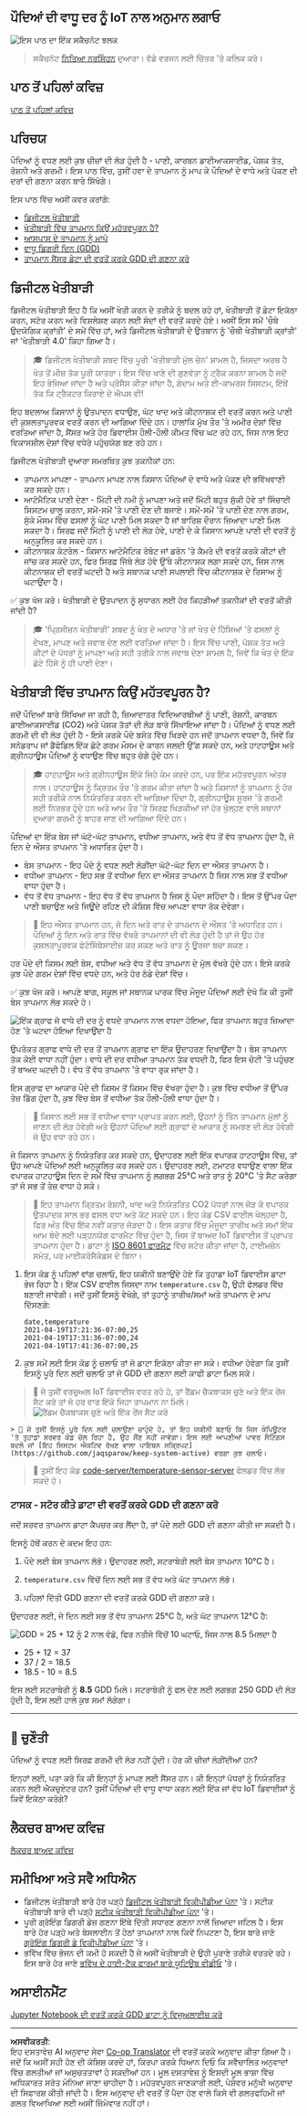 <!--
CO_OP_TRANSLATOR_METADATA:
{
  "original_hash": "d105b44deae539165855c976dcdeca99",
  "translation_date": "2025-08-27T11:01:57+00:00",
  "source_file": "2-farm/lessons/1-predict-plant-growth/README.md",
  "language_code": "pa"
}
-->
## ਪੌਦਿਆਂ ਦੀ ਵਾਧੂ ਦਰ ਨੂੰ IoT ਨਾਲ ਅਨੁਮਾਨ ਲਗਾਓ

![ਇਸ ਪਾਠ ਦਾ ਇੱਕ ਸਕੈਚਨੋਟ ਝਲਕ](../../../../../translated_images/lesson-5.42b234299279d263143148b88ab4583861a32ddb03110c6c1120e41bb88b2592.pa.jpg)

> ਸਕੈਚਨੋਟ [ਨਿਤਿਆ ਨਰਸਿੰਹਨ](https://github.com/nitya) ਦੁਆਰਾ। ਵੱਡੇ ਵਰਜਨ ਲਈ ਚਿੱਤਰ 'ਤੇ ਕਲਿਕ ਕਰੋ।

## ਪਾਠ ਤੋਂ ਪਹਿਲਾਂ ਕਵਿਜ਼

[ਪਾਠ ਤੋਂ ਪਹਿਲਾਂ ਕਵਿਜ਼](https://black-meadow-040d15503.1.azurestaticapps.net/quiz/9)

## ਪਰਿਚਯ

ਪੌਦਿਆਂ ਨੂੰ ਵਧਣ ਲਈ ਕੁਝ ਚੀਜ਼ਾਂ ਦੀ ਲੋੜ ਹੁੰਦੀ ਹੈ - ਪਾਣੀ, ਕਾਰਬਨ ਡਾਈਆਕਸਾਈਡ, ਪੋਸ਼ਕ ਤੱਤ, ਰੋਸ਼ਨੀ ਅਤੇ ਗਰਮੀ। ਇਸ ਪਾਠ ਵਿੱਚ, ਤੁਸੀਂ ਹਵਾ ਦੇ ਤਾਪਮਾਨ ਨੂੰ ਮਾਪ ਕੇ ਪੌਦਿਆਂ ਦੇ ਵਾਧੇ ਅਤੇ ਪੱਕਣ ਦੀ ਦਰਾਂ ਦੀ ਗਣਨਾ ਕਰਨ ਬਾਰੇ ਸਿੱਖੋਗੇ।

ਇਸ ਪਾਠ ਵਿੱਚ ਅਸੀਂ ਕਵਰ ਕਰਾਂਗੇ:

* [ਡਿਜੀਟਲ ਖੇਤੀਬਾੜੀ](../../../../../2-farm/lessons/1-predict-plant-growth)
* [ਖੇਤੀਬਾੜੀ ਵਿੱਚ ਤਾਪਮਾਨ ਕਿਉਂ ਮਹੱਤਵਪੂਰਨ ਹੈ?](../../../../../2-farm/lessons/1-predict-plant-growth)
* [ਆਸਪਾਸ ਦੇ ਤਾਪਮਾਨ ਨੂੰ ਮਾਪੋ](../../../../../2-farm/lessons/1-predict-plant-growth)
* [ਵਾਧੂ ਡਿਗਰੀ ਦਿਨ (GDD)](../../../../../2-farm/lessons/1-predict-plant-growth)
* [ਤਾਪਮਾਨ ਸੈਂਸਰ ਡੇਟਾ ਦੀ ਵਰਤੋਂ ਕਰਕੇ GDD ਦੀ ਗਣਨਾ ਕਰੋ](../../../../../2-farm/lessons/1-predict-plant-growth)

## ਡਿਜੀਟਲ ਖੇਤੀਬਾੜੀ

ਡਿਜੀਟਲ ਖੇਤੀਬਾੜੀ ਇਹ ਹੈ ਕਿ ਅਸੀਂ ਖੇਤੀ ਕਰਨ ਦੇ ਤਰੀਕੇ ਨੂੰ ਬਦਲ ਰਹੇ ਹਾਂ, ਖੇਤੀਬਾੜੀ ਤੋਂ ਡੇਟਾ ਇਕੱਠਾ ਕਰਨ, ਸਟੋਰ ਕਰਨ ਅਤੇ ਵਿਸ਼ਲੇਸ਼ਣ ਕਰਨ ਲਈ ਸੰਦਾਂ ਦੀ ਵਰਤੋਂ ਕਰਦੇ ਹੋਏ। ਅਸੀਂ ਇਸ ਸਮੇਂ 'ਚੌਥੇ ਉਦਯੋਗਿਕ ਕ੍ਰਾਂਤੀ' ਦੇ ਸਮੇਂ ਵਿੱਚ ਹਾਂ, ਅਤੇ ਡਿਜੀਟਲ ਖੇਤੀਬਾੜੀ ਦੇ ਉਤਥਾਨ ਨੂੰ 'ਚੌਥੀ ਖੇਤੀਬਾੜੀ ਕ੍ਰਾਂਤੀ' ਜਾਂ 'ਖੇਤੀਬਾੜੀ 4.0' ਕਿਹਾ ਗਿਆ ਹੈ।

> 🎓 ਡਿਜੀਟਲ ਖੇਤੀਬਾੜੀ ਸ਼ਬਦ ਵਿੱਚ ਪੂਰੀ 'ਖੇਤੀਬਾੜੀ ਮੁੱਲ ਚੇਨ' ਸ਼ਾਮਲ ਹੈ, ਜਿਸਦਾ ਅਰਥ ਹੈ ਖੇਤ ਤੋਂ ਮੀਜ਼ ਤੱਕ ਪੂਰੀ ਯਾਤਰਾ। ਇਸ ਵਿੱਚ ਖਾਣੇ ਦੀ ਗੁਣਵੱਤਾ ਨੂੰ ਟ੍ਰੈਕ ਕਰਨਾ ਸ਼ਾਮਲ ਹੈ ਜਦੋਂ ਇਹ ਭੇਜਿਆ ਜਾਂਦਾ ਹੈ ਅਤੇ ਪ੍ਰੋਸੈਸ ਕੀਤਾ ਜਾਂਦਾ ਹੈ, ਗੋਦਾਮ ਅਤੇ ਈ-ਕਾਮਰਸ ਸਿਸਟਮ, ਇੱਥੋਂ ਤੱਕ ਕਿ ਟ੍ਰੈਕਟਰ ਕਿਰਾਏ ਦੇ ਐਪਸ ਵੀ!

ਇਹ ਬਦਲਾਅ ਕਿਸਾਨਾਂ ਨੂੰ ਉਤਪਾਦਨ ਵਧਾਉਣ, ਘੱਟ ਖਾਦ ਅਤੇ ਕੀਟਨਾਸ਼ਕ ਦੀ ਵਰਤੋਂ ਕਰਨ ਅਤੇ ਪਾਣੀ ਦੀ ਕੁਸ਼ਲਤਾਪੂਰਵਕ ਵਰਤੋਂ ਕਰਨ ਦੀ ਆਗਿਆ ਦਿੰਦੇ ਹਨ। ਹਾਲਾਂਕਿ ਮੁੱਖ ਤੌਰ 'ਤੇ ਅਮੀਰ ਦੇਸ਼ਾਂ ਵਿੱਚ ਵਰਤਿਆ ਜਾਂਦਾ ਹੈ, ਸੈਂਸਰ ਅਤੇ ਹੋਰ ਡਿਵਾਈਸ ਹੌਲੀ-ਹੌਲੀ ਕੀਮਤ ਵਿੱਚ ਘਟ ਰਹੇ ਹਨ, ਜਿਸ ਨਾਲ ਇਹ ਵਿਕਾਸਸ਼ੀਲ ਦੇਸ਼ਾਂ ਵਿੱਚ ਵਧੇਰੇ ਪਹੁੰਚਯੋਗ ਬਣ ਰਹੇ ਹਨ।

ਡਿਜੀਟਲ ਖੇਤੀਬਾੜੀ ਦੁਆਰਾ ਸਮਰਥਿਤ ਕੁਝ ਤਕਨੀਕਾਂ ਹਨ:

* ਤਾਪਮਾਨ ਮਾਪਣਾ - ਤਾਪਮਾਨ ਮਾਪਣ ਨਾਲ ਕਿਸਾਨ ਪੌਦਿਆਂ ਦੇ ਵਾਧੇ ਅਤੇ ਪੱਕਣ ਦੀ ਭਵਿੱਖਵਾਣੀ ਕਰ ਸਕਦੇ ਹਨ।
* ਆਟੋਮੈਟਿਕ ਪਾਣੀ ਦੇਣਾ - ਮਿੱਟੀ ਦੀ ਨਮੀ ਨੂੰ ਮਾਪਣਾ ਅਤੇ ਜਦੋਂ ਮਿੱਟੀ ਬਹੁਤ ਸੁੱਕੀ ਹੋਵੇ ਤਾਂ ਸਿੰਚਾਈ ਸਿਸਟਮ ਚਾਲੂ ਕਰਨਾ, ਸਮੇਂ-ਸਮੇਂ 'ਤੇ ਪਾਣੀ ਦੇਣ ਦੀ ਬਜਾਏ। ਸਮੇਂ-ਸਮੇਂ 'ਤੇ ਪਾਣੀ ਦੇਣ ਨਾਲ ਗਰਮ, ਸੁੱਕੇ ਮੌਸਮ ਵਿੱਚ ਫਸਲਾਂ ਨੂੰ ਘੱਟ ਪਾਣੀ ਮਿਲ ਸਕਦਾ ਹੈ ਜਾਂ ਬਾਰਿਸ਼ ਦੌਰਾਨ ਜ਼ਿਆਦਾ ਪਾਣੀ ਮਿਲ ਸਕਦਾ ਹੈ। ਸਿਰਫ਼ ਜਦੋਂ ਮਿੱਟੀ ਨੂੰ ਪਾਣੀ ਦੀ ਲੋੜ ਹੋਵੇ, ਪਾਣੀ ਦੇ ਕੇ ਕਿਸਾਨ ਆਪਣੇ ਪਾਣੀ ਦੀ ਵਰਤੋਂ ਨੂੰ ਅਨੁਕੂਲਿਤ ਕਰ ਸਕਦੇ ਹਨ।
* ਕੀਟਨਾਸ਼ਕ ਕੰਟਰੋਲ - ਕਿਸਾਨ ਆਟੋਮੈਟਿਕ ਰੋਬੋਟ ਜਾਂ ਡਰੋਨ 'ਤੇ ਕੈਮਰੇ ਦੀ ਵਰਤੋਂ ਕਰਕੇ ਕੀਟਾਂ ਦੀ ਜਾਂਚ ਕਰ ਸਕਦੇ ਹਨ, ਫਿਰ ਸਿਰਫ਼ ਜਿੱਥੇ ਲੋੜ ਹੋਵੇ ਉੱਥੇ ਕੀਟਨਾਸ਼ਕ ਲਗਾ ਸਕਦੇ ਹਨ, ਜਿਸ ਨਾਲ ਕੀਟਨਾਸ਼ਕ ਦੀ ਵਰਤੋਂ ਘਟਦੀ ਹੈ ਅਤੇ ਸਥਾਨਕ ਪਾਣੀ ਸਪਲਾਈ ਵਿੱਚ ਕੀਟਨਾਸ਼ਕ ਦੇ ਰਿਸਾਅ ਨੂੰ ਘਟਾਉਂਦਾ ਹੈ।

✅ ਕੁਝ ਖੋਜ ਕਰੋ। ਖੇਤੀਬਾੜੀ ਦੇ ਉਤਪਾਦਨ ਨੂੰ ਸੁਧਾਰਨ ਲਈ ਹੋਰ ਕਿਹੜੀਆਂ ਤਕਨੀਕਾਂ ਦੀ ਵਰਤੋਂ ਕੀਤੀ ਜਾਂਦੀ ਹੈ?

> 🎓 'ਪ੍ਰਿਸੀਜ਼ਨ ਖੇਤੀਬਾੜੀ' ਸ਼ਬਦ ਨੂੰ ਖੇਤ ਦੇ ਅਧਾਰ 'ਤੇ ਜਾਂ ਖੇਤ ਦੇ ਹਿੱਸਿਆਂ 'ਤੇ ਫਸਲਾਂ ਨੂੰ ਦੇਖਣ, ਮਾਪਣ ਅਤੇ ਜਵਾਬ ਦੇਣ ਲਈ ਵਰਤਿਆ ਜਾਂਦਾ ਹੈ। ਇਸ ਵਿੱਚ ਪਾਣੀ, ਪੋਸ਼ਕ ਤੱਤ ਅਤੇ ਕੀਟਾਂ ਦੇ ਪੱਧਰਾਂ ਨੂੰ ਮਾਪਣਾ ਅਤੇ ਸਹੀ ਤਰੀਕੇ ਨਾਲ ਜਵਾਬ ਦੇਣਾ ਸ਼ਾਮਲ ਹੈ, ਜਿਵੇਂ ਕਿ ਖੇਤ ਦੇ ਇੱਕ ਛੋਟੇ ਹਿੱਸੇ ਨੂੰ ਹੀ ਪਾਣੀ ਦੇਣਾ।

## ਖੇਤੀਬਾੜੀ ਵਿੱਚ ਤਾਪਮਾਨ ਕਿਉਂ ਮਹੱਤਵਪੂਰਨ ਹੈ?

ਜਦੋਂ ਪੌਦਿਆਂ ਬਾਰੇ ਸਿੱਖਿਆ ਜਾ ਰਹੀ ਹੈ, ਜ਼ਿਆਦਾਤਰ ਵਿਦਿਆਰਥੀਆਂ ਨੂੰ ਪਾਣੀ, ਰੋਸ਼ਨੀ, ਕਾਰਬਨ ਡਾਈਆਕਸਾਈਡ (CO2) ਅਤੇ ਪੋਸ਼ਕ ਤੱਤਾਂ ਦੀ ਲੋੜ ਬਾਰੇ ਸਿੱਖਾਇਆ ਜਾਂਦਾ ਹੈ। ਪੌਦਿਆਂ ਨੂੰ ਵਧਣ ਲਈ ਗਰਮੀ ਦੀ ਵੀ ਲੋੜ ਹੁੰਦੀ ਹੈ - ਇਸੇ ਕਰਕੇ ਪੌਦੇ ਬਸੰਤ ਵਿੱਚ ਖਿੜਦੇ ਹਨ ਜਦੋਂ ਤਾਪਮਾਨ ਵਧਦਾ ਹੈ, ਜਿਵੇਂ ਕਿ ਸਨੋਡਰਾਪ ਜਾਂ ਡੈਫੋਡਿਲ ਇੱਕ ਛੋਟੇ ਗਰਮ ਮੌਸਮ ਦੇ ਕਾਰਨ ਜਲਦੀ ਉੱਗ ਸਕਦੇ ਹਨ, ਅਤੇ ਹਾਟਹਾਊਸ ਅਤੇ ਗ੍ਰੀਨਹਾਊਸ ਪੌਦਿਆਂ ਨੂੰ ਵਧਾਉਣ ਵਿੱਚ ਬਹੁਤ ਚੰਗੇ ਹੁੰਦੇ ਹਨ।

> 🎓 ਹਾਟਹਾਊਸ ਅਤੇ ਗ੍ਰੀਨਹਾਊਸ ਇੱਕੋ ਜਿਹੇ ਕੰਮ ਕਰਦੇ ਹਨ, ਪਰ ਇੱਕ ਮਹੱਤਵਪੂਰਨ ਅੰਤਰ ਨਾਲ। ਹਾਟਹਾਊਸ ਨੂੰ ਕ੍ਰਿਤਮ ਤੌਰ 'ਤੇ ਗਰਮ ਕੀਤਾ ਜਾਂਦਾ ਹੈ ਅਤੇ ਕਿਸਾਨਾਂ ਨੂੰ ਤਾਪਮਾਨ ਨੂੰ ਹੋਰ ਸਹੀ ਤਰੀਕੇ ਨਾਲ ਨਿਯੰਤਰਿਤ ਕਰਨ ਦੀ ਆਗਿਆ ਦਿੰਦਾ ਹੈ, ਗ੍ਰੀਨਹਾਊਸ ਸੂਰਜ 'ਤੇ ਗਰਮੀ ਲਈ ਨਿਰਭਰ ਹੁੰਦੇ ਹਨ ਅਤੇ ਆਮ ਤੌਰ 'ਤੇ ਸਿਰਫ਼ ਖਿੜਕੀਆਂ ਜਾਂ ਹੋਰ ਖੁੱਲ੍ਹਣ ਵਾਲੇ ਸਥਾਨਾਂ ਦੁਆਰਾ ਗਰਮੀ ਨੂੰ ਬਾਹਰ ਜਾਣ ਦੀ ਆਗਿਆ ਦਿੰਦੇ ਹਨ।

ਪੌਦਿਆਂ ਦਾ ਇੱਕ ਬੇਸ ਜਾਂ ਘੱਟੋ-ਘੱਟ ਤਾਪਮਾਨ, ਵਧੀਆ ਤਾਪਮਾਨ, ਅਤੇ ਵੱਧ ਤੋਂ ਵੱਧ ਤਾਪਮਾਨ ਹੁੰਦਾ ਹੈ, ਜੋ ਦਿਨ ਦੇ ਔਸਤ ਤਾਪਮਾਨ 'ਤੇ ਅਧਾਰਿਤ ਹੁੰਦਾ ਹੈ।

* ਬੇਸ ਤਾਪਮਾਨ - ਇਹ ਪੌਦੇ ਨੂੰ ਵਧਣ ਲਈ ਲੋੜੀਂਦਾ ਘੱਟੋ-ਘੱਟ ਦਿਨ ਦਾ ਔਸਤ ਤਾਪਮਾਨ ਹੈ।
* ਵਧੀਆ ਤਾਪਮਾਨ - ਇਹ ਸਭ ਤੋਂ ਵਧੀਆ ਦਿਨ ਦਾ ਔਸਤ ਤਾਪਮਾਨ ਹੈ ਜਿਸ ਨਾਲ ਸਭ ਤੋਂ ਵਧੀਆ ਵਾਧਾ ਹੁੰਦਾ ਹੈ।
* ਵੱਧ ਤੋਂ ਵੱਧ ਤਾਪਮਾਨ - ਇਹ ਵੱਧ ਤੋਂ ਵੱਧ ਤਾਪਮਾਨ ਹੈ ਜਿਸ ਨੂੰ ਪੌਦਾ ਸਹਿੰਦਾ ਹੈ। ਇਸ ਤੋਂ ਉੱਪਰ ਪੌਦਾ ਪਾਣੀ ਬਚਾਉਣ ਅਤੇ ਜਿਊਂਦੇ ਰਹਿਣ ਦੀ ਕੋਸ਼ਿਸ਼ ਵਿੱਚ ਆਪਣਾ ਵਾਧਾ ਰੋਕ ਦੇਵੇਗਾ।

> 💁 ਇਹ ਔਸਤ ਤਾਪਮਾਨ ਹਨ, ਜੋ ਦਿਨ ਅਤੇ ਰਾਤ ਦੇ ਤਾਪਮਾਨ ਦੇ ਔਸਤ 'ਤੇ ਅਧਾਰਿਤ ਹਨ। ਪੌਦਿਆਂ ਨੂੰ ਦਿਨ ਅਤੇ ਰਾਤ ਵਿੱਚ ਵੱਖਰੇ ਤਾਪਮਾਨਾਂ ਦੀ ਵੀ ਲੋੜ ਹੁੰਦੀ ਹੈ ਤਾਂ ਜੋ ਉਹ ਹੋਰ ਕੁਸ਼ਲਤਾਪੂਰਵਕ ਫੋਟੋਸਿੰਥੇਸਾਈਜ਼ ਕਰ ਸਕਣ ਅਤੇ ਰਾਤ ਨੂੰ ਊਰਜਾ ਬਚਾ ਸਕਣ।

ਹਰ ਪੌਦੇ ਦੀ ਕਿਸਮ ਲਈ ਬੇਸ, ਵਧੀਆ ਅਤੇ ਵੱਧ ਤੋਂ ਵੱਧ ਤਾਪਮਾਨ ਦੇ ਮੁੱਲ ਵੱਖਰੇ ਹੁੰਦੇ ਹਨ। ਇਸੇ ਕਰਕੇ ਕੁਝ ਪੌਦੇ ਗਰਮ ਦੇਸ਼ਾਂ ਵਿੱਚ ਵਧਦੇ ਹਨ, ਅਤੇ ਹੋਰ ਠੰਡੇ ਦੇਸ਼ਾਂ ਵਿੱਚ।

✅ ਕੁਝ ਖੋਜ ਕਰੋ। ਆਪਣੇ ਬਾਗ, ਸਕੂਲ ਜਾਂ ਸਥਾਨਕ ਪਾਰਕ ਵਿੱਚ ਮੌਜੂਦ ਪੌਦਿਆਂ ਲਈ ਦੇਖੋ ਕਿ ਕੀ ਤੁਸੀਂ ਬੇਸ ਤਾਪਮਾਨ ਲੱਭ ਸਕਦੇ ਹੋ।

![ਇੱਕ ਗ੍ਰਾਫ ਜੋ ਵਾਧੇ ਦੀ ਦਰ ਨੂੰ ਵਧਦੇ ਤਾਪਮਾਨ ਨਾਲ ਵਧਦਾ ਹੋਇਆ, ਫਿਰ ਤਾਪਮਾਨ ਬਹੁਤ ਜ਼ਿਆਦਾ ਹੋਣ 'ਤੇ ਘਟਦਾ ਹੋਇਆ ਦਿਖਾਉਂਦਾ ਹੈ](../../../../../translated_images/plant-growth-temp-graph.c6d69c9478e6ca832baa8dcb8d4adcbb67304074ce50e94ac8faae95975177f9.pa.png)

ਉਪਰੋਕਤ ਗ੍ਰਾਫ ਵਾਧੇ ਦੀ ਦਰ ਤੋਂ ਤਾਪਮਾਨ ਗ੍ਰਾਫ ਦਾ ਇੱਕ ਉਦਾਹਰਣ ਦਿਖਾਉਂਦਾ ਹੈ। ਬੇਸ ਤਾਪਮਾਨ ਤੱਕ ਕੋਈ ਵਾਧਾ ਨਹੀਂ ਹੁੰਦਾ। ਵਾਧੇ ਦੀ ਦਰ ਵਧੀਆ ਤਾਪਮਾਨ ਤੱਕ ਵਧਦੀ ਹੈ, ਫਿਰ ਇਸ ਚੋਟੀ 'ਤੇ ਪਹੁੰਚਣ ਤੋਂ ਬਾਅਦ ਘਟਦੀ ਹੈ। ਵੱਧ ਤੋਂ ਵੱਧ ਤਾਪਮਾਨ 'ਤੇ ਵਾਧਾ ਰੁਕ ਜਾਂਦਾ ਹੈ।

ਇਸ ਗ੍ਰਾਫ ਦਾ ਆਕਾਰ ਪੌਦੇ ਦੀ ਕਿਸਮ ਤੋਂ ਕਿਸਮ ਵਿੱਚ ਵੱਖਰਾ ਹੁੰਦਾ ਹੈ। ਕੁਝ ਵਿੱਚ ਵਧੀਆ ਤੋਂ ਉੱਪਰ ਤੇਜ਼ ਡਿੱਗ ਹੁੰਦਾ ਹੈ, ਕੁਝ ਵਿੱਚ ਬੇਸ ਤੋਂ ਵਧੀਆ ਤੱਕ ਹੌਲੀ-ਹੌਲੀ ਵਾਧਾ ਹੁੰਦਾ ਹੈ।

> 💁 ਕਿਸਾਨ ਲਈ ਸਭ ਤੋਂ ਵਧੀਆ ਵਾਧਾ ਪ੍ਰਾਪਤ ਕਰਨ ਲਈ, ਉਹਨਾਂ ਨੂੰ ਤਿੰਨ ਤਾਪਮਾਨ ਮੁੱਲਾਂ ਨੂੰ ਜਾਣਨ ਦੀ ਲੋੜ ਹੋਵੇਗੀ ਅਤੇ ਉਹਨਾਂ ਪੌਦਿਆਂ ਲਈ ਗ੍ਰਾਫਾਂ ਦੇ ਆਕਾਰ ਨੂੰ ਸਮਝਣ ਦੀ ਲੋੜ ਹੋਵੇਗੀ ਜੋ ਉਹ ਵਧਾ ਰਹੇ ਹਨ।

ਜੇ ਕਿਸਾਨ ਤਾਪਮਾਨ ਨੂੰ ਨਿਯੰਤਰਿਤ ਕਰ ਸਕਦੇ ਹਨ, ਉਦਾਹਰਣ ਲਈ ਇੱਕ ਵਪਾਰਕ ਹਾਟਹਾਊਸ ਵਿੱਚ, ਤਾਂ ਉਹ ਆਪਣੇ ਪੌਦਿਆਂ ਲਈ ਅਨੁਕੂਲਿਤ ਕਰ ਸਕਦੇ ਹਨ। ਉਦਾਹਰਣ ਲਈ, ਟਮਾਟਰ ਵਧਾਉਣ ਵਾਲਾ ਇੱਕ ਵਪਾਰਕ ਹਾਟਹਾਊਸ ਦਿਨ ਦੇ ਸਮੇਂ ਵਿੱਚ ਤਾਪਮਾਨ ਨੂੰ ਲਗਭਗ 25°C ਅਤੇ ਰਾਤ ਨੂੰ 20°C 'ਤੇ ਸੈਟ ਕਰੇਗਾ ਤਾਂ ਜੋ ਸਭ ਤੋਂ ਤੇਜ਼ ਵਾਧਾ ਹੋ ਸਕੇ।

> 🍅 ਇਹ ਤਾਪਮਾਨ ਕ੍ਰਿਤਮ ਰੋਸ਼ਨੀ, ਖਾਦ ਅਤੇ ਨਿਯੰਤਰਿਤ CO2 ਪੱਧਰਾਂ ਨਾਲ ਜੋੜ ਕੇ ਵਪਾਰਕ ਉਤਪਾਦਕ ਸਾਲ ਭਰ ਫਸਲ ਵਧਾ ਅਤੇ ਕੱਟ ਸਕਦੇ ਹਨ।
ਇਹ ਕੋਡ CSV ਫਾਈਲ ਖੋਲ੍ਹਦਾ ਹੈ, ਫਿਰ ਅੰਤ ਵਿੱਚ ਇੱਕ ਨਵੀਂ ਕਤਾਰ ਜੋੜਦਾ ਹੈ। ਇਸ ਕਤਾਰ ਵਿੱਚ ਮੌਜੂਦਾ ਤਾਰੀਖ ਅਤੇ ਸਮਾਂ ਇੱਕ ਆਮ ਬੰਦੇ ਲਈ ਪੜ੍ਹਨਯੋਗ ਫਾਰਮੈਟ ਵਿੱਚ ਹੁੰਦਾ ਹੈ, ਜਿਸ ਤੋਂ ਬਾਅਦ IoT ਡਿਵਾਈਸ ਤੋਂ ਪ੍ਰਾਪਤ ਤਾਪਮਾਨ ਹੁੰਦਾ ਹੈ। ਡਾਟਾ ਨੂੰ [ISO 8601 ਫਾਰਮੈਟ](https://wikipedia.org/wiki/ISO_8601) ਵਿੱਚ ਸਟੋਰ ਕੀਤਾ ਜਾਂਦਾ ਹੈ, ਟਾਈਮਜ਼ੋਨ ਸਮੇਤ, ਪਰ ਮਾਈਕਰੋਸੈਕੰਡਸ ਦੇ ਬਿਨਾ।

1. ਇਸ ਕੋਡ ਨੂੰ ਪਹਿਲਾਂ ਵਾਂਗ ਚਲਾਓ, ਇਹ ਯਕੀਨੀ ਬਣਾਉਂਦੇ ਹੋਏ ਕਿ ਤੁਹਾਡਾ IoT ਡਿਵਾਈਸ ਡਾਟਾ ਭੇਜ ਰਿਹਾ ਹੈ। ਇੱਕ CSV ਫਾਈਲ ਜਿਸਦਾ ਨਾਮ `temperature.csv` ਹੈ, ਉਹੀ ਫੋਲਡਰ ਵਿੱਚ ਬਣਾਈ ਜਾਵੇਗੀ। ਜਦੋਂ ਤੁਸੀਂ ਇਸਨੂੰ ਵੇਖੋਗੇ, ਤਾਂ ਤੁਹਾਨੂੰ ਤਾਰੀਖ/ਸਮਾਂ ਅਤੇ ਤਾਪਮਾਨ ਦੇ ਮਾਪ ਦਿੱਸਣਗੇ:

    ```output
    date,temperature
    2021-04-19T17:21:36-07:00,25
    2021-04-19T17:31:36-07:00,24
    2021-04-19T17:41:36-07:00,25
    ```

1. ਕੁਝ ਸਮੇਂ ਲਈ ਇਸ ਕੋਡ ਨੂੰ ਚਲਾਓ ਤਾਂ ਜੋ ਡਾਟਾ ਇਕੱਠਾ ਕੀਤਾ ਜਾ ਸਕੇ। ਵਧੀਆ ਹੋਵੇਗਾ ਕਿ ਤੁਸੀਂ ਇਸਨੂੰ ਪੂਰੇ ਦਿਨ ਲਈ ਚਲਾਓ ਤਾਂ ਜੋ GDD ਦੀ ਗਣਨਾ ਲਈ ਕਾਫੀ ਡਾਟਾ ਮਿਲ ਸਕੇ।

    
> 💁 ਜੇ ਤੁਸੀਂ ਵਰਚੁਅਲ IoT ਡਿਵਾਈਸ ਵਰਤ ਰਹੇ ਹੋ, ਤਾਂ ਰੈਂਡਮ ਚੈਕਬਾਕਸ ਚੁਣੋ ਅਤੇ ਇੱਕ ਰੇਂਜ ਸੈਟ ਕਰੋ ਤਾਂ ਜੋ ਹਰ ਵਾਰ ਇੱਕੋ ਜਿਹਾ ਤਾਪਮਾਨ ਨਾ ਮਿਲੇ।  
    ![ਰੈਂਡਮ ਚੈਕਬਾਕਸ ਚੁਣੋ ਅਤੇ ਇੱਕ ਰੇਂਜ ਸੈਟ ਕਰੋ](../../../../../translated_images/select-the-random-checkbox-and-set-a-range.32cf4bc7c12e797f8c76616b10c7c23a6592321bb1a6310e0b481e72f97d23b3.pa.png) 

    > 💁 ਜੇ ਤੁਸੀਂ ਇਸਨੂੰ ਪੂਰੇ ਦਿਨ ਲਈ ਚਲਾਉਣਾ ਚਾਹੁੰਦੇ ਹੋ, ਤਾਂ ਇਹ ਯਕੀਨੀ ਬਣਾਓ ਕਿ ਜਿਸ ਕੰਪਿਊਟਰ 'ਤੇ ਤੁਹਾਡਾ ਸਰਵਰ ਕੋਡ ਚੱਲ ਰਿਹਾ ਹੈ, ਉਹ ਸੌਂਣ ਨਹੀਂ ਜਾਵੇਗਾ। ਇਸ ਲਈ ਆਪਣੀਆਂ ਪਾਵਰ ਸੈਟਿੰਗਸ ਬਦਲੋ ਜਾਂ [ਇਹ ਸਿਸਟਮ ਐਕਟਿਵ ਰੱਖਣ ਵਾਲਾ ਪਾਇਥਨ ਸਕ੍ਰਿਪਟ](https://github.com/jaqsparow/keep-system-active) ਵਰਗਾ ਕੁਝ ਚਲਾਓ।  
    
> 💁 ਤੁਸੀਂ ਇਹ ਕੋਡ [code-server/temperature-sensor-server](../../../../../2-farm/lessons/1-predict-plant-growth/code-server/temperature-sensor-server) ਫੋਲਡਰ ਵਿੱਚ ਲੱਭ ਸਕਦੇ ਹੋ।

### ਟਾਸਕ - ਸਟੋਰ ਕੀਤੇ ਡਾਟਾ ਦੀ ਵਰਤੋਂ ਕਰਕੇ GDD ਦੀ ਗਣਨਾ ਕਰੋ

ਜਦੋਂ ਸਰਵਰ ਤਾਪਮਾਨ ਡਾਟਾ ਕੈਪਚਰ ਕਰ ਲੈਂਦਾ ਹੈ, ਤਾਂ ਪੌਦੇ ਲਈ GDD ਦੀ ਗਣਨਾ ਕੀਤੀ ਜਾ ਸਕਦੀ ਹੈ।

ਇਸਨੂੰ ਹੱਥੋਂ ਕਰਨ ਦੇ ਕਦਮ ਇਹ ਹਨ:

1. ਪੌਦੇ ਲਈ ਬੇਸ ਤਾਪਮਾਨ ਲੱਭੋ। ਉਦਾਹਰਣ ਲਈ, ਸਟਰਾਬੇਰੀ ਲਈ ਬੇਸ ਤਾਪਮਾਨ 10°C ਹੈ।

1. `temperature.csv` ਵਿੱਚੋਂ ਦਿਨ ਲਈ ਸਭ ਤੋਂ ਵੱਧ ਅਤੇ ਘੱਟ ਤਾਪਮਾਨ ਲੱਭੋ।

1. ਪਹਿਲਾਂ ਦਿੱਤੀ GDD ਗਣਨਾ ਦੀ ਵਰਤੋਂ ਕਰਕੇ GDD ਦੀ ਗਣਨਾ ਕਰੋ।

ਉਦਾਹਰਣ ਲਈ, ਜੇ ਦਿਨ ਲਈ ਸਭ ਤੋਂ ਵੱਧ ਤਾਪਮਾਨ 25°C ਹੈ, ਅਤੇ ਘੱਟ ਤਾਪਮਾਨ 12°C ਹੈ:

![GDD = 25 + 12 ਨੂੰ 2 ਨਾਲ ਵੰਡੋ, ਫਿਰ ਨਤੀਜੇ ਵਿੱਚੋਂ 10 ਘਟਾਓ, ਜਿਸ ਨਾਲ 8.5 ਮਿਲਦਾ ਹੈ](../../../../../translated_images/gdd-calculation-strawberries.59f57db94b22adb8ff6efb951ace33af104a1c6ccca3ffb0f8169c14cb160c90.pa.png)

* 25 + 12 = 37  
* 37 / 2 = 18.5  
* 18.5 - 10 = 8.5  

ਇਸ ਲਈ ਸਟਰਾਬੇਰੀ ਨੂੰ **8.5** GDD ਮਿਲੇ। ਸਟਰਾਬੇਰੀ ਨੂੰ ਫਲ ਦੇਣ ਲਈ ਲਗਭਗ 250 GDD ਦੀ ਲੋੜ ਹੁੰਦੀ ਹੈ, ਇਸ ਲਈ ਹਾਲੇ ਕੁਝ ਸਮਾਂ ਲੱਗੇਗਾ।

---

## 🚀 ਚੁਣੌਤੀ

ਪੌਦਿਆਂ ਨੂੰ ਵਧਣ ਲਈ ਸਿਰਫ਼ ਗਰਮੀ ਦੀ ਲੋੜ ਨਹੀਂ ਹੁੰਦੀ। ਹੋਰ ਕੀ ਚੀਜ਼ਾਂ ਲੋੜੀਂਦੀਆਂ ਹਨ?

ਇਨ੍ਹਾਂ ਲਈ, ਪਤਾ ਕਰੋ ਕਿ ਕੀ ਇਨ੍ਹਾਂ ਨੂੰ ਮਾਪਣ ਲਈ ਸੈਂਸਰ ਹਨ। ਕੀ ਇਨ੍ਹਾਂ ਪੱਧਰਾਂ ਨੂੰ ਨਿਯੰਤਰਿਤ ਕਰਨ ਲਈ ਐਕਚੁਏਟਰ ਹਨ? ਤੁਸੀਂ ਪੌਦਿਆਂ ਦੀ ਵਾਧੂ ਵਾਧਾ ਕਰਨ ਲਈ ਇੱਕ ਜਾਂ ਵੱਧ IoT ਡਿਵਾਈਸਾਂ ਨੂੰ ਕਿਵੇਂ ਇਕੱਠਾ ਕਰੋਗੇ?

## ਲੈਕਚਰ ਬਾਅਦ ਕਵਿਜ਼

[ਲੈਕਚਰ ਬਾਅਦ ਕਵਿਜ਼](https://black-meadow-040d15503.1.azurestaticapps.net/quiz/10)

## ਸਮੀਖਿਆ ਅਤੇ ਸਵੈ ਅਧਿਐਨ

* ਡਿਜੀਟਲ ਖੇਤੀਬਾੜੀ ਬਾਰੇ ਹੋਰ ਪੜ੍ਹੋ [ਡਿਜੀਟਲ ਖੇਤੀਬਾੜੀ ਵਿਕੀਪੀਡੀਆ ਪੰਨਾ](https://wikipedia.org/wiki/Digital_agriculture) 'ਤੇ। ਸਟੀਕ ਖੇਤੀਬਾੜੀ ਬਾਰੇ ਵੀ ਪੜ੍ਹੋ [ਸਟੀਕ ਖੇਤੀਬਾੜੀ ਵਿਕੀਪੀਡੀਆ ਪੰਨਾ](https://wikipedia.org/wiki/Precision_agriculture) 'ਤੇ।  
* ਪੂਰੀ ਗ੍ਰੋਇੰਗ ਡਿਗਰੀ ਡੇਜ਼ ਗਣਨਾ ਇੱਥੇ ਦਿੱਤੀ ਸਧਾਰਣ ਗਣਨਾ ਨਾਲੋਂ ਜ਼ਿਆਦਾ ਜਟਿਲ ਹੈ। ਇਸ ਬਾਰੇ ਹੋਰ ਪੜ੍ਹੋ ਅਤੇ ਬੇਸਲਾਈਨ ਤੋਂ ਹੇਠਾਂ ਤਾਪਮਾਨਾਂ ਨਾਲ ਕਿਵੇਂ ਨਿਪਟਣਾ ਹੈ, ਇਸ ਬਾਰੇ ਜਾਣੋ [ਗ੍ਰੋਇੰਗ ਡਿਗਰੀ ਡੇ ਵਿਕੀਪੀਡੀਆ ਪੰਨਾ](https://wikipedia.org/wiki/Growing_degree-day) 'ਤੇ।  
* ਭਵਿੱਖ ਵਿੱਚ ਭੋਜਨ ਦੀ ਕਮੀ ਹੋ ਸਕਦੀ ਹੈ ਜੇ ਅਸੀਂ ਖੇਤੀਬਾੜੀ ਦੇ ਉਹੀ ਪੁਰਾਣੇ ਤਰੀਕੇ ਵਰਤਦੇ ਰਹੇ। ਇਸ ਬਾਰੇ ਹੋਰ ਜਾਣੋ [ਭਵਿੱਖ ਦੇ ਹਾਈ-ਟੈਕ ਫਾਰਮਾਂ ਬਾਰੇ ਯੂਟਿਊਬ ਵੀਡੀਓ](https://www.youtube.com/watch?v=KIEOuKD9KX8) 'ਤੇ।  

## ਅਸਾਈਨਮੈਂਟ

[Jupyter Notebook ਦੀ ਵਰਤੋਂ ਕਰਕੇ GDD ਡਾਟਾ ਨੂੰ ਵਿਜੁਅਲਾਈਜ਼ ਕਰੋ](assignment.md)  

---

**ਅਸਵੀਕਰਤੀ**:  
ਇਹ ਦਸਤਾਵੇਜ਼ AI ਅਨੁਵਾਦ ਸੇਵਾ [Co-op Translator](https://github.com/Azure/co-op-translator) ਦੀ ਵਰਤੋਂ ਕਰਕੇ ਅਨੁਵਾਦ ਕੀਤਾ ਗਿਆ ਹੈ। ਜਦੋਂ ਕਿ ਅਸੀਂ ਸਹੀ ਹੋਣ ਦੀ ਕੋਸ਼ਿਸ਼ ਕਰਦੇ ਹਾਂ, ਕਿਰਪਾ ਕਰਕੇ ਧਿਆਨ ਦਿਓ ਕਿ ਸਵੈਚਾਲਿਤ ਅਨੁਵਾਦਾਂ ਵਿੱਚ ਗਲਤੀਆਂ ਜਾਂ ਅਸੁਚਤਤਾਵਾਂ ਹੋ ਸਕਦੀਆਂ ਹਨ। ਮੂਲ ਦਸਤਾਵੇਜ਼ ਨੂੰ ਇਸਦੀ ਮੂਲ ਭਾਸ਼ਾ ਵਿੱਚ ਅਧਿਕਾਰਤ ਸਰੋਤ ਮੰਨਿਆ ਜਾਣਾ ਚਾਹੀਦਾ ਹੈ। ਮਹੱਤਵਪੂਰਨ ਜਾਣਕਾਰੀ ਲਈ, ਪੇਸ਼ੇਵਰ ਮਨੁੱਖੀ ਅਨੁਵਾਦ ਦੀ ਸਿਫਾਰਸ਼ ਕੀਤੀ ਜਾਂਦੀ ਹੈ। ਇਸ ਅਨੁਵਾਦ ਦੀ ਵਰਤੋਂ ਤੋਂ ਪੈਦਾ ਹੋਣ ਵਾਲੇ ਕਿਸੇ ਵੀ ਗਲਤਫਹਿਮੀ ਜਾਂ ਗਲਤ ਵਿਆਖਿਆ ਲਈ ਅਸੀਂ ਜ਼ਿੰਮੇਵਾਰ ਨਹੀਂ ਹਾਂ।